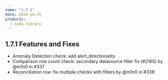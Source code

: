 ```yaml
---
name: "1.7.1"
date: 2024-10-25
products:
  - soda-library
---
```


## 1.7.1 Features and Fixes

* Anomaly Detection check: add alert_directionality
* Comparison row count check: secondary datasource filter fix (#2165) by @m1n0 in #337
* Reconciliation row: fix multiple checks with filters by @m1n0 in #338
